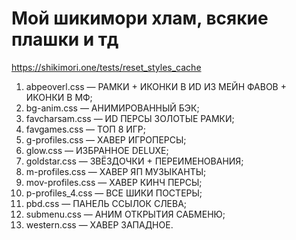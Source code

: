 # Мой шикимори хлам, всякие плашки и тд
https://shikimori.one/tests/reset_styles_cache

1. abpeoverl.css — РАМКИ + ИКОНКИ В ИD ИЗ МЕЙН ФАВОВ + ИКОНКИ В МФ;
2. bg-anim.css — АНИМИРОВАННЫЙ БЭК;
3. favcharsam.css — ИD ПЕРСЫ ЗОЛОТЫЕ РАМКИ;
4. favgames.css — ТОП 8 ИГР;
5. g-profiles.css — ХАВЕР ИГРОПЕРСЫ;
6. glow.css — ИЗБРАННОЕ DELUXE;
7. goldstar.css — ЗВЁЗДОЧКИ + ПЕРЕИМЕНОВАНИЯ;
8. m-profiles.css — ХАВЕР ЯП МУЗЫКАНТЫ;
9. mov-profiles.css — ХАВЕР КИНЧ ПЕРСЫ;
10. p-profiles_4.css — ВСЕ ШИКИ ПОСТЕРЫ;
11. pbd.css — ПАНЕЛЬ ССЫЛОК СЛЕВА;
12. submenu.css — АНИМ ОТКРЫТИЯ САБМЕНЮ;
13. western.css — ХАВЕР ЗАПАДНОЕ.

